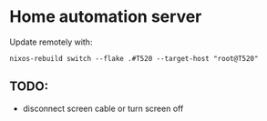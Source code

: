 # Home automation server

Update remotely with:

```
nixos-rebuild switch --flake .#T520 --target-host "root@T520"
```

## TODO:

- disconnect screen cable or turn screen off

